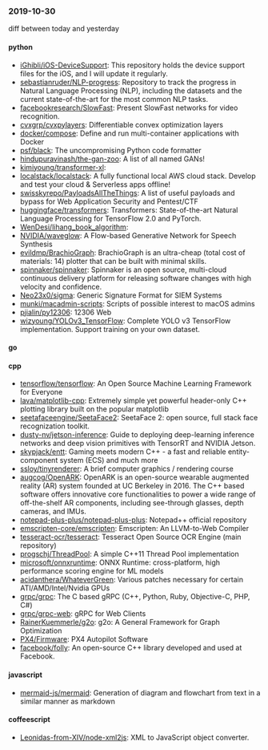 ### 2019-10-30
diff between today and yesterday

#### python
* [iGhibli/iOS-DeviceSupport](https://github.com/iGhibli/iOS-DeviceSupport): This repository holds the device support files for the iOS, and I will update it regularly.
* [sebastianruder/NLP-progress](https://github.com/sebastianruder/NLP-progress): Repository to track the progress in Natural Language Processing (NLP), including the datasets and the current state-of-the-art for the most common NLP tasks.
* [facebookresearch/SlowFast](https://github.com/facebookresearch/SlowFast): Present SlowFast networks for video recognition.
* [cvxgrp/cvxpylayers](https://github.com/cvxgrp/cvxpylayers): Differentiable convex optimization layers
* [docker/compose](https://github.com/docker/compose): Define and run multi-container applications with Docker
* [psf/black](https://github.com/psf/black): The uncompromising Python code formatter
* [hindupuravinash/the-gan-zoo](https://github.com/hindupuravinash/the-gan-zoo): A list of all named GANs!
* [kimiyoung/transformer-xl](https://github.com/kimiyoung/transformer-xl): 
* [localstack/localstack](https://github.com/localstack/localstack):  A fully functional local AWS cloud stack. Develop and test your cloud & Serverless apps offline!
* [swisskyrepo/PayloadsAllTheThings](https://github.com/swisskyrepo/PayloadsAllTheThings): A list of useful payloads and bypass for Web Application Security and Pentest/CTF
* [huggingface/transformers](https://github.com/huggingface/transformers):  Transformers: State-of-the-art Natural Language Processing for TensorFlow 2.0 and PyTorch.
* [WenDesi/lihang_book_algorithm](https://github.com/WenDesi/lihang_book_algorithm): 
* [NVIDIA/waveglow](https://github.com/NVIDIA/waveglow): A Flow-based Generative Network for Speech Synthesis
* [evildmp/BrachioGraph](https://github.com/evildmp/BrachioGraph): BrachioGraph is an ultra-cheap (total cost of materials: 14) plotter that can be built with minimal skills.
* [spinnaker/spinnaker](https://github.com/spinnaker/spinnaker): Spinnaker is an open source, multi-cloud continuous delivery platform for releasing software changes with high velocity and confidence.
* [Neo23x0/sigma](https://github.com/Neo23x0/sigma): Generic Signature Format for SIEM Systems
* [munki/macadmin-scripts](https://github.com/munki/macadmin-scripts): Scripts of possible interest to macOS admins
* [pjialin/py12306](https://github.com/pjialin/py12306):  12306  Web 
* [wizyoung/YOLOv3_TensorFlow](https://github.com/wizyoung/YOLOv3_TensorFlow): Complete YOLO v3 TensorFlow implementation. Support training on your own dataset.

#### go

#### cpp
* [tensorflow/tensorflow](https://github.com/tensorflow/tensorflow): An Open Source Machine Learning Framework for Everyone
* [lava/matplotlib-cpp](https://github.com/lava/matplotlib-cpp): Extremely simple yet powerful header-only C++ plotting library built on the popular matplotlib
* [seetafaceengine/SeetaFace2](https://github.com/seetafaceengine/SeetaFace2): SeetaFace 2: open source, full stack face recognization toolkit.
* [dusty-nv/jetson-inference](https://github.com/dusty-nv/jetson-inference): Guide to deploying deep-learning inference networks and deep vision primitives with TensorRT and NVIDIA Jetson.
* [skypjack/entt](https://github.com/skypjack/entt): Gaming meets modern C++ - a fast and reliable entity-component system (ECS) and much more
* [ssloy/tinyrenderer](https://github.com/ssloy/tinyrenderer): A brief computer graphics / rendering course
* [augcog/OpenARK](https://github.com/augcog/OpenARK): OpenARK is an open-source wearable augmented reality (AR) system founded at UC Berkeley in 2016. The C++ based software offers innovative core functionalities to power a wide range of off-the-shelf AR components, including see-through glasses, depth cameras, and IMUs.
* [notepad-plus-plus/notepad-plus-plus](https://github.com/notepad-plus-plus/notepad-plus-plus): Notepad++ official repository
* [emscripten-core/emscripten](https://github.com/emscripten-core/emscripten): Emscripten: An LLVM-to-Web Compiler
* [tesseract-ocr/tesseract](https://github.com/tesseract-ocr/tesseract): Tesseract Open Source OCR Engine (main repository)
* [progschj/ThreadPool](https://github.com/progschj/ThreadPool): A simple C++11 Thread Pool implementation
* [microsoft/onnxruntime](https://github.com/microsoft/onnxruntime): ONNX Runtime: cross-platform, high performance scoring engine for ML models
* [acidanthera/WhateverGreen](https://github.com/acidanthera/WhateverGreen): Various patches necessary for certain ATI/AMD/Intel/Nvidia GPUs
* [grpc/grpc](https://github.com/grpc/grpc): The C based gRPC (C++, Python, Ruby, Objective-C, PHP, C#)
* [grpc/grpc-web](https://github.com/grpc/grpc-web): gRPC for Web Clients
* [RainerKuemmerle/g2o](https://github.com/RainerKuemmerle/g2o): g2o: A General Framework for Graph Optimization
* [PX4/Firmware](https://github.com/PX4/Firmware): PX4 Autopilot Software
* [facebook/folly](https://github.com/facebook/folly): An open-source C++ library developed and used at Facebook.

#### javascript
* [mermaid-js/mermaid](https://github.com/mermaid-js/mermaid): Generation of diagram and flowchart from text in a similar manner as markdown

#### coffeescript
* [Leonidas-from-XIV/node-xml2js](https://github.com/Leonidas-from-XIV/node-xml2js): XML to JavaScript object converter.
